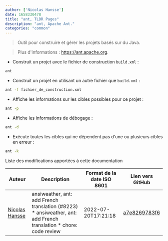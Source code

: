 ```yaml
---
author: ['Nicolas Hansse']
date: 1658330478
title: "ant, TLDR Pages"
description: "ant, Apache Ant."
categories: "common"
---
```

> Outil pour construire et gérer les projets basés sur du Java.

> Plus d'informations : <https://ant.apache.org>.

- Construit un projet avec le fichier de construction `build.xml` :

```bash
ant
```

- Construit un projet en utilisant un autre fichier que `build.xml` :

```bash
ant -f fichier_de_construction.xml
```

- Affiche les informations sur les cibles possibles pour ce projet :

```bash
ant -p
```

- Affiche les informations de débogage :

```bash
ant -d
```

- Exécute toutes les cibles qui ne dépendent pas d'une ou plusieurs cibles en erreur :

```bash
ant -k
```
Liste des modifications apportées à cette documentation


Auteur | Description | Format de la date ISO 8601 | Lien vers GitHub
------|-----|-----|-----
[Nicolas Hansse](mailto:nico.hansse@gmail.com) | ansiweather, ant: add French translation (#8223) * ansiweather, ant: add French translation * chore: code review | 2022-07-20T17:21:18 | [a7e8269783f6](https://github.com/tldr-pages/tldr/commit/a7e8269783f6034ad59e413de1f6a2187fa896c5)

